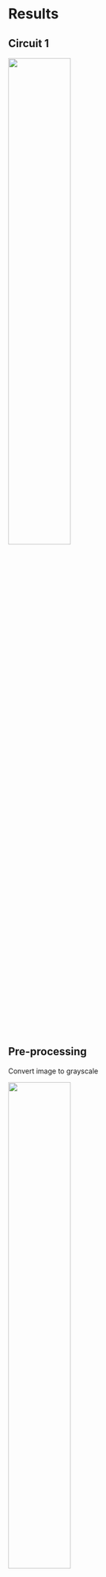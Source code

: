 # Results

## Circuit 1

<img src="./assets/cs_initial_image.png" width="50%" height="50%">

## Pre-processing

Convert image to grayscale

<img src="./assets/cs_preproc_grayscale.png" width="50%" height="50%">

Gaussian blur

<img src="./assets/cs_preproc_blur.png" width="50%" height="50%">

Adaptive threshold

<img src="./assets/cs_preproc_threshold.png" width="50%" height="50%">

Morphological dilation

<img src="./assets/cs_preproc_morph_dilation.png" width="50%" height="50%">

Thinning operation

<img src="./assets/cs_preproc_thinning.png" width="50%" height="50%">

## Segmentation

### Detection of connections

Morphological closing

<img src="./assets/cs_segment_connections_morph_close.png" width="50%" height="50%">

Morphological opening

<img src="./assets/cs_segment_connections_morph_open.png" width="50%" height="50%">

Intersection between the preprocessed image and the image without connections

<img src="./assets/cs_segment_connections_intersection.png" width="50%" height="50%">

Image with only the circuit connections

<img src="./assets/cs_segment_connections_only_conn.png" width="50%" height="50%">

Detected connections

<img src="./assets/cs_segment_connections_detected.png" width="50%" height="50%">

### Detection of components

Remove connections

<img src="./assets/cs_segment_components_remove_connections.png" width="50%" height="50%">

Morphological closing

<img src="./assets/cs_segment_components_morph_close.png" width="50%" height="50%">

Detected components

<img src="./assets/cs_segment_components_detected.png" width="50%" height="50%">

### Update of detected connections

Remove components

<img src="./assets/cs_segment_connections_remove_components.png" width="50%" height="50%">

Updated connections

<img src="./assets/cs_segment_connections_updated.png" width="50%" height="50%">

### Detection of nodes and update of connections

Detected nodes and updated connections

<img src="./assets/cs_segment_nodes_detected_connections_updated.png" width="50%" height="50%">

### Detection of connection points (ports) of components

Detected ports of components

<img src="./assets/cs_segment_components_ports_detected.png" width="50%" height="50%">

### Update list of detected components

Images with regions of interest (ROI) for components [here](./assets/)

### Detection of labels

Remove elements

<img src="./assets/cs_segment_labels_remove_elements.png" width="50%" height="50%">

Morphological closing

<img src="./assets/cs_segment_labels_morph_close.png" width="50%" height="50%">

Morphological opening

<img src="./assets/cs_segment_labels_morph_open.png" width="50%" height="50%">

Detected labels

<img src="./assets/cs_segment_labels_detected.png" width="50%" height="50%">

### Association of labels to the elements of the circuit

Boxes for connections and nodes

<img src="./assets/cs_segment_labels_associate_boxes_connections_nodes.png" width="50%" height="50%">

Images with ROI for labels with associated element ID [here](./assets/)

## Generation of images with regions of interest for components and labels

Images with ROI for components and labels [here](./assets/)

## Generation of segmentation map

[Map](./assets/segmentation_map.json)
